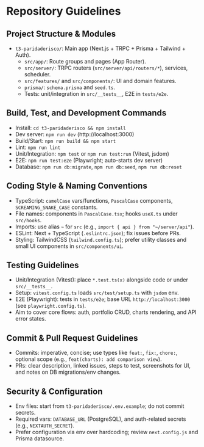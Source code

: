 # Repository Guidelines

## Project Structure & Modules
- `t3-paridaderisco/`: Main app (Next.js + TRPC + Prisma + Tailwind + Auth).
  - `src/app/`: Route groups and pages (App Router).
  - `src/server/`: TRPC routers (`src/server/api/routers/*`), services, scheduler.
  - `src/features/` and `src/components/`: UI and domain features.
  - `prisma/`: `schema.prisma` and `seed.ts`.
  - Tests: unit/integration in `src/__tests__`, E2E in `tests/e2e`.

## Build, Test, and Development Commands
- Install: `cd t3-paridaderisco && npm install`
- Dev server: `npm run dev` (http://localhost:3000)
- Build/Start: `npm run build && npm start`
- Lint: `npm run lint`
- Unit/Integration: `npm test` or `npm run test:run` (Vitest, jsdom)
- E2E: `npm run test:e2e` (Playwright; auto-starts dev server)
- Database: `npm run db:migrate`, `npm run db:seed`, `npm run db:reset`

## Coding Style & Naming Conventions
- TypeScript: `camelCase` vars/functions, `PascalCase` components, `SCREAMING_SNAKE_CASE` constants.
- File names: components in `PascalCase.tsx`; hooks `useX.ts` under `src/hooks`.
- Imports: use alias `~` for `src` (e.g., `import { api } from "~/server/api"`).
- ESLint: Next + TypeScript (`.eslintrc.json`); fix issues before PRs.
- Styling: TailwindCSS (`tailwind.config.ts`); prefer utility classes and small UI components in `src/components/ui`.

## Testing Guidelines
- Unit/Integration (Vitest): place `*.test.ts(x)` alongside code or under `src/__tests__`.
- Setup: `vitest.config.ts` loads `src/test/setup.ts` with `jsdom` env.
- E2E (Playwright): tests in `tests/e2e`; base URL `http://localhost:3000` (see `playwright.config.ts`).
- Aim to cover core flows: auth, portfolio CRUD, charts rendering, and API error states.

## Commit & Pull Request Guidelines
- Commits: imperative, concise; use types like `feat:`, `fix:`, `chore:`, optional scope (e.g., `feat(charts): add comparison view`).
- PRs: clear description, linked issues, steps to test, screenshots for UI, and notes on DB migrations/env changes.

## Security & Configuration
- Env files: start from `t3-paridaderisco/.env.example`; do not commit secrets.
- Required vars: `DATABASE_URL` (PostgreSQL), and auth-related secrets (e.g., `NEXTAUTH_SECRET`).
- Prefer configuration via env over hardcoding; review `next.config.js` and Prisma datasource.
